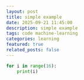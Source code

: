 ```yaml
---
layout: post
title: simple example
date: 2025-09-21 11:45:00
description: simple example
tags: code machine-learning
categories: learning
featured: true
related_posts: false
---
```


```python
for i in range(16):
    print(i)
```
